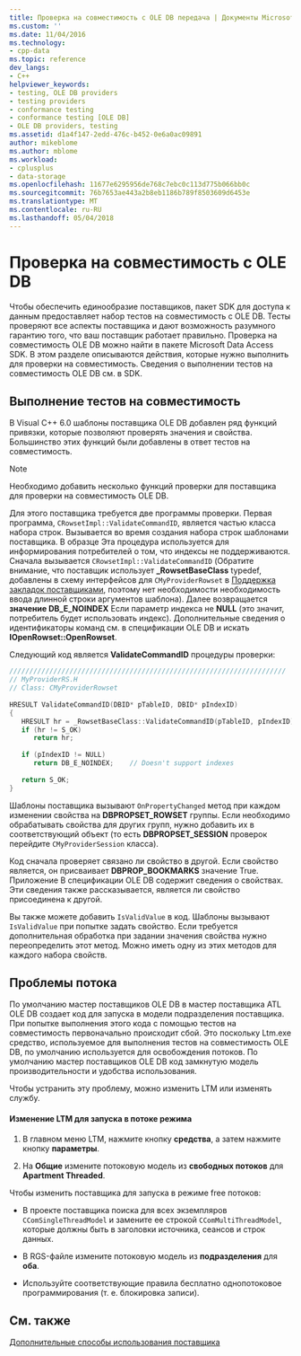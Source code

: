 ```yaml
---
title: Проверка на совместимость с OLE DB передача | Документы Microsoft
ms.custom: ''
ms.date: 11/04/2016
ms.technology:
- cpp-data
ms.topic: reference
dev_langs:
- C++
helpviewer_keywords:
- testing, OLE DB providers
- testing providers
- conformance testing
- conformance testing [OLE DB]
- OLE DB providers, testing
ms.assetid: d1a4f147-2edd-476c-b452-0e6a0ac09891
author: mikeblome
ms.author: mblome
ms.workload:
- cplusplus
- data-storage
ms.openlocfilehash: 11677e6295956de768c7ebc0c113d775b066bb0c
ms.sourcegitcommit: 76b7653ae443a2b8eb1186b789f8503609d6453e
ms.translationtype: MT
ms.contentlocale: ru-RU
ms.lasthandoff: 05/04/2018
---
```

# <a name="passing-ole-db-conformance-tests"></a>Проверка на совместимость с OLE DB
Чтобы обеспечить единообразие поставщиков, пакет SDK для доступа к данным предоставляет набор тестов на совместимость с OLE DB. Тесты проверяют все аспекты поставщика и дают возможность разумного гарантию того, что ваш поставщик работает правильно. Проверка на совместимость OLE DB можно найти в пакете Microsoft Data Access SDK. В этом разделе описываются действия, которые нужно выполнить для проверки на совместимость. Сведения о выполнении тестов на совместимость OLE DB см. в SDK.  
  
## <a name="running-the-conformance-tests"></a>Выполнение тестов на совместимость  
 В Visual C++ 6.0 шаблоны поставщика OLE DB добавлен ряд функций привязки, которые позволяют проверять значения и свойства. Большинство этих функций были добавлены в ответ тестов на совместимость.  
  
> [!NOTE]
>  Необходимо добавить несколько функций проверки для поставщика для проверки на совместимость OLE DB.  
  
 Для этого поставщика требуется две программы проверки. Первая программа, `CRowsetImpl::ValidateCommandID`, является частью класса набора строк. Вызывается во время создания набора строк шаблонами поставщика. В образце Эта процедура используется для информирования потребителей о том, что индексы не поддерживаются. Сначала вызывается `CRowsetImpl::ValidateCommandID` (Обратите внимание, что поставщик использует **_RowsetBaseClass** typedef, добавлены в схему интерфейсов для `CMyProviderRowset` в [Поддержка закладок поставщиками](../../data/oledb/provider-support-for-bookmarks.md), поэтому нет необходимости необходимость ввода длинной строки аргументов шаблона). Далее возвращается **значение DB_E_NOINDEX** Если параметр индекса не **NULL** (это значит, потребитель будет использовать индекс). Дополнительные сведения о идентификаторы команд см. в спецификации OLE DB и искать **IOpenRowset::OpenRowset**.  
  
 Следующий код является **ValidateCommandID** процедуры проверки:  
  
```cpp
/////////////////////////////////////////////////////////////////////  
// MyProviderRS.H  
// Class: CMyProviderRowset   
  
HRESULT ValidateCommandID(DBID* pTableID, DBID* pIndexID)  
{  
   HRESULT hr = _RowsetBaseClass::ValidateCommandID(pTableID, pIndexID);  
   if (hr != S_OK)  
      return hr;  
  
   if (pIndexID != NULL)  
      return DB_E_NOINDEX;    // Doesn't support indexes  
  
   return S_OK;  
}  
```  
  
 Шаблоны поставщика вызывают `OnPropertyChanged` метод при каждом изменении свойства на **DBPROPSET_ROWSET** группы. Если необходимо обрабатывать свойства для других групп, нужно добавить их в соответствующий объект (то есть **DBPROPSET_SESSION** проверок перейдите `CMyProviderSession` класса).  
  
 Код сначала проверяет связано ли свойство в другой. Если свойство является, он присваивает **DBPROP_BOOKMARKS** значение True. Приложение В спецификации OLE DB содержит сведения о свойствах. Эти сведения также рассказывается, является ли свойство присоединена к другой.  
  
 Вы также можете добавить `IsValidValue` в код. Шаблоны вызывают `IsValidValue` при попытке задать свойство. Если требуется дополнительная обработка при задании значения свойства нужно переопределить этот метод. Можно иметь одну из этих методов для каждого набора свойств.  
  
## <a name="threading-issues"></a>Проблемы потока  
 По умолчанию мастер поставщиков OLE DB в мастер поставщика ATL OLE DB создает код для запуска в модели подразделения поставщика. При попытке выполнения этого кода с помощью тестов на совместимость первоначально происходит сбой. Это поскольку Ltm.exe средство, используемое для выполнения тестов на совместимость OLE DB, по умолчанию используется для освобождения потоков. По умолчанию мастер поставщиков OLE DB код замкнутую модель производительности и удобства использования.  
  
 Чтобы устранить эту проблему, можно изменить LTM или изменять службу.  
  
#### <a name="to-change-ltm-to-run-in-apartment-threaded-mode"></a>Изменение LTM для запуска в потоке режима  
  
1.  В главном меню LTM, нажмите кнопку **средства**, а затем нажмите кнопку **параметры**.  
  
2.  На **Общие** измените потоковую модель из **свободных потоков** для **Apartment Threaded**.  
  
 Чтобы изменить поставщика для запуска в режиме free потоков:  
  
-   В проекте поставщика поиска для всех экземпляров `CComSingleThreadModel` и замените ее строкой `CComMultiThreadModel`, которые должны быть в заголовки источника, сеансов и строк данных.  
  
-   В RGS-файле измените потоковую модель из **подразделения** для **оба**.  
  
-   Используйте соответствующие правила бесплатно однопотоковое программирования (т. е. блокировка записи).  
  
## <a name="see-also"></a>См. также  
 [Дополнительные способы использования поставщика](../../data/oledb/advanced-provider-techniques.md)